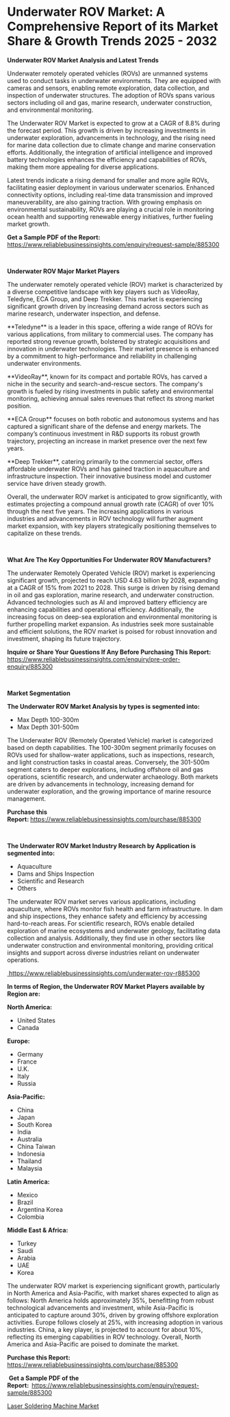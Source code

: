 <p><h1>Underwater ROV Market: A Comprehensive Report of its Market Share & Growth Trends 2025 - 2032</h1></p><p><strong>Underwater ROV Market Analysis and Latest Trends</strong></p>
<p><p>Underwater remotely operated vehicles (ROVs) are unmanned systems used to conduct tasks in underwater environments. They are equipped with cameras and sensors, enabling remote exploration, data collection, and inspection of underwater structures. The adoption of ROVs spans various sectors including oil and gas, marine research, underwater construction, and environmental monitoring.</p><p>The Underwater ROV Market is expected to grow at a CAGR of 8.8% during the forecast period. This growth is driven by increasing investments in underwater exploration, advancements in technology, and the rising need for marine data collection due to climate change and marine conservation efforts. Additionally, the integration of artificial intelligence and improved battery technologies enhances the efficiency and capabilities of ROVs, making them more appealing for diverse applications.</p><p>Latest trends indicate a rising demand for smaller and more agile ROVs, facilitating easier deployment in various underwater scenarios. Enhanced connectivity options, including real-time data transmission and improved maneuverability, are also gaining traction. With growing emphasis on environmental sustainability, ROVs are playing a crucial role in monitoring ocean health and supporting renewable energy initiatives, further fueling market growth.</p></p>
<p><strong>Get a Sample PDF of the Report:&nbsp;</strong> <a href="https://www.reliablebusinessinsights.com/enquiry/request-sample/885300?utm_campaign=2533&utm_medium=2&utm_source=Github&utm_content=ia&utm_term=21022025&utm_id=underwater-rov">https://www.reliablebusinessinsights.com/enquiry/request-sample/885300</a></p>
<p>&nbsp;</p>
<p><strong>Underwater ROV Major Market Players</strong></p>
<p><p>The underwater remotely operated vehicle (ROV) market is characterized by a diverse competitive landscape with key players such as VideoRay, Teledyne, ECA Group, and Deep Trekker. This market is experiencing significant growth driven by increasing demand across sectors such as marine research, underwater inspection, and defense.</p><p>**Teledyne** is a leader in this space, offering a wide range of ROVs for various applications, from military to commercial uses. The company has reported strong revenue growth, bolstered by strategic acquisitions and innovation in underwater technologies. Their market presence is enhanced by a commitment to high-performance and reliability in challenging underwater environments.</p><p>**VideoRay**, known for its compact and portable ROVs, has carved a niche in the security and search-and-rescue sectors. The company's growth is fueled by rising investments in public safety and environmental monitoring, achieving annual sales revenues that reflect its strong market position.</p><p>**ECA Group** focuses on both robotic and autonomous systems and has captured a significant share of the defense and energy markets. The company’s continuous investment in R&D supports its robust growth trajectory, projecting an increase in market presence over the next few years.</p><p>**Deep Trekker**, catering primarily to the commercial sector, offers affordable underwater ROVs and has gained traction in aquaculture and infrastructure inspection. Their innovative business model and customer service have driven steady growth.</p><p>Overall, the underwater ROV market is anticipated to grow significantly, with estimates projecting a compound annual growth rate (CAGR) of over 10% through the next five years. The increasing applications in various industries and advancements in ROV technology will further augment market expansion, with key players strategically positioning themselves to capitalize on these trends.</p></p>
<p>&nbsp;</p>
<p><strong>What Are The Key Opportunities For Underwater ROV Manufacturers?</strong></p>
<p><p>The underwater Remotely Operated Vehicle (ROV) market is experiencing significant growth, projected to reach USD 4.63 billion by 2028, expanding at a CAGR of 15% from 2021 to 2028. This surge is driven by rising demand in oil and gas exploration, marine research, and underwater construction. Advanced technologies such as AI and improved battery efficiency are enhancing capabilities and operational efficiency. Additionally, the increasing focus on deep-sea exploration and environmental monitoring is further propelling market expansion. As industries seek more sustainable and efficient solutions, the ROV market is poised for robust innovation and investment, shaping its future trajectory.</p></p>
<p><strong>Inquire or Share Your Questions If Any Before Purchasing This Report:</strong> <a href="https://www.reliablebusinessinsights.com/enquiry/pre-order-enquiry/885300?utm_campaign=2533&utm_medium=2&utm_source=Github&utm_content=ia&utm_term=21022025&utm_id=underwater-rov">https://www.reliablebusinessinsights.com/enquiry/pre-order-enquiry/885300</a></p>
<p>&nbsp;</p>
<p><strong>Market Segmentation</strong></p>
<p><strong>The Underwater ROV Market Analysis by types is segmented into:</strong></p>
<p><ul><li>Max Depth 100-300m</li><li>Max Depth 301-500m</li></ul></p>
<p><p>The Underwater ROV (Remotely Operated Vehicle) market is categorized based on depth capabilities. The 100-300m segment primarily focuses on ROVs used for shallow-water applications, such as inspections, research, and light construction tasks in coastal areas. Conversely, the 301-500m segment caters to deeper explorations, including offshore oil and gas operations, scientific research, and underwater archaeology. Both markets are driven by advancements in technology, increasing demand for underwater exploration, and the growing importance of marine resource management.</p></p>
<p><strong>Purchase this Report:&nbsp;</strong><a href="https://www.reliablebusinessinsights.com/purchase/885300?utm_campaign=2533&utm_medium=2&utm_source=Github&utm_content=ia&utm_term=21022025&utm_id=underwater-rov">https://www.reliablebusinessinsights.com/purchase/885300</a></p>
<p>&nbsp;</p>
<p><strong>The Underwater ROV Market Industry Research by Application is segmented into:</strong></p>
<p><ul><li>Aquaculture</li><li>Dams and Ships Inspection</li><li>Scientific and Research</li><li>Others</li></ul></p>
<p><p>The underwater ROV market serves various applications, including aquaculture, where ROVs monitor fish health and farm infrastructure. In dam and ship inspections, they enhance safety and efficiency by accessing hard-to-reach areas. For scientific research, ROVs enable detailed exploration of marine ecosystems and underwater geology, facilitating data collection and analysis. Additionally, they find use in other sectors like underwater construction and environmental monitoring, providing critical insights and support across diverse industries reliant on underwater operations.</p></p>
<p><a href="https://www.reliablebusinessinsights.com/underwater-rov-r885300?utm_campaign=2533&utm_medium=2&utm_source=Github&utm_content=ia&utm_term=21022025&utm_id=underwater-rov">&nbsp;https://www.reliablebusinessinsights.com/underwater-rov-r885300</a></p>
<p><strong>In terms of Region, the Underwater ROV Market Players available by Region are:</strong></p>
<p>
    <p> <strong> North America: </strong>
        <ul>
            <li>United States</li>
            <li>Canada</li>
        </ul>
        </p> 
    <p> <strong> Europe: </strong>
        <ul>
            <li>Germany</li>
            <li>France</li>
            <li>U.K.</li>
            <li>Italy</li>
            <li>Russia</li>
        </ul>
        </p> 
    <p> <strong> Asia-Pacific: </strong>
        <ul>
            <li>China</li>
            <li>Japan</li>
            <li>South Korea</li>
            <li>India</li>
            <li>Australia</li>
            <li>China Taiwan</li>
            <li>Indonesia</li>
            <li>Thailand</li>
            <li>Malaysia</li>
        </ul>
        </p> 
    <p> <strong> Latin America: </strong>
        <ul>
            <li>Mexico</li>
            <li>Brazil</li>
            <li>Argentina Korea</li>
            <li>Colombia</li>
        </ul>
        </p> 
    <p> <strong> Middle East & Africa: </strong>
        <ul>
            <li>Turkey</li>
            <li>Saudi</li>
            <li>Arabia</li>
            <li>UAE</li>
            <li>Korea</li>
        </ul>
    </p>
    </p>
<p><p>The underwater ROV market is experiencing significant growth, particularly in North America and Asia-Pacific, with market shares expected to align as follows: North America holds approximately 35%, benefitting from robust technological advancements and investment, while Asia-Pacific is anticipated to capture around 30%, driven by growing offshore exploration activities. Europe follows closely at 25%, with increasing adoption in various industries. China, a key player, is projected to account for about 10%, reflecting its emerging capabilities in ROV technology. Overall, North America and Asia-Pacific are poised to dominate the market.</p></p>
<p><strong>Purchase this Report: </strong><a href="https://www.reliablebusinessinsights.com/purchase/885300?utm_campaign=2533&utm_medium=2&utm_source=Github&utm_content=ia&utm_term=21022025&utm_id=underwater-rov">https://www.reliablebusinessinsights.com/purchase/885300</a></p>
<p>&nbsp;<strong>Get a Sample PDF of the Report:&nbsp;&nbsp;</strong><a href="https://www.reliablebusinessinsights.com/enquiry/request-sample/885300?utm_campaign=2533&utm_medium=2&utm_source=Github&utm_content=ia&utm_term=21022025&utm_id=underwater-rov">https://www.reliablebusinessinsights.com/enquiry/request-sample/885300</a></p>
<p><strong></strong></p>
<p><p><a href="https://github.com/tumacaakesha78/Market-Research-Report-List-1/blob/main/laser-soldering-machine-market.md?utm_campaign=2533&utm_medium=2&utm_source=Github&utm_content=ia&utm_term=21022025&utm_id=underwater-rov">Laser Soldering Machine Market</a></p></p>
